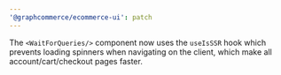 ```yaml
---
'@graphcommerce/ecommerce-ui': patch
---
```


The `<WaitForQueries/>` component now uses the `useIsSSR` hook which prevents loading spinners when navigating on the client, which make all account/cart/checkout pages faster.
